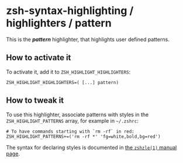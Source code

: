 zsh-syntax-highlighting / highlighters / pattern
================================================

This is the ***pattern*** highlighter, that highlights user defined patterns.


How to activate it
------------------

To activate it, add it to `ZSH_HIGHLIGHT_HIGHLIGHTERS`:

    ZSH_HIGHLIGHT_HIGHLIGHTERS=( [...] pattern)


How to tweak it
---------------

To use this highlighter, associate patterns with styles in the `ZSH_HIGHLIGHT_PATTERNS` array, for example in `~/.zshrc`:

    # To have commands starting with `rm -rf` in red:
    ZSH_HIGHLIGHT_PATTERNS+=('rm -rf *' 'fg=white,bold,bg=red')

The syntax for declaring styles is documented in [the `zshzle(1)` manual
page](http://zsh.sourceforge.net/Doc/Release/Zsh-Line-Editor.html#SEC135).
